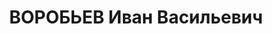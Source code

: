 ---
title: ВОРОБЬЕВ Иван Васильевич
description: '1895 г.р., м.р. г. Керчь, русский, из рабочих, б/п, женат, обр. незаконченное
  среднее,

  место жит. до ареста г. Керчь, заведующий коммунальным цехом ГМЗ,

  арест. 30.04.1937 Керченским ГО НКВД Крыма, ст. 58-11 УК РСФСР: член троцкистской
  диверсионно-террористической организации

  осужден 07.01.1938 Верховным Судом СССР к расстрелу, расстрелян в Харькове 08.01.1938
  г.,

  реабилитир. 20.03.1995 г. Прокуратурой АРК'
---